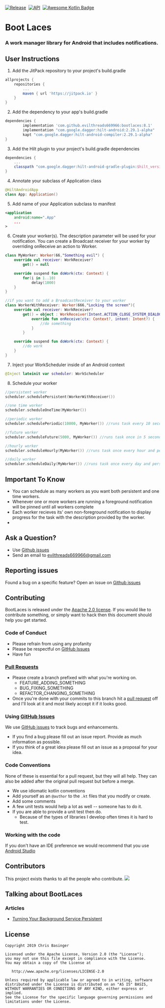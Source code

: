 [![Release](https://jitpack.io/v/evilthreads669966/bootlaces.svg)](https://jitpack.io/#evilthreads669966/bootlaces)&nbsp;&nbsp;[![API](https://img.shields.io/badge/API-24%2B-brightgreen.svg?style=plastic)](https://android-arsenal.com/api?level=24)&nbsp;&nbsp;[![Awesome Kotlin Badge](https://kotlin.link/awesome-kotlin.svg)](https://kotlin.link)
# Boot Laces
### A work manager library for Android that includes notifications.
## User Instructions
1. Add the JitPack repository to your project's build.gradle
```gradle
allprojects {
	repositories {
		...
		maven { url 'https://jitpack.io' }
	}
}
```
2. Add the dependency to your app's build.gradle
```gradle
dependencies {
        implementation 'com.github.evilthreads669966:bootlaces:8.1'
        implementation "com.google.dagger:hilt-android:2.29.1-alpha"
        kapt "com.google.dagger:hilt-android-compiler:2.29.1-alpha"
}
```
3. Add the Hilt plugin to your project's build.gradle dependencies
```gradle
dependencies {
    ...
    classpath "com.google.dagger:hilt-android-gradle-plugin:$hilt_version"
}
```
4. Annotate your subclass of Application class
```kotlin
@HiltAndroidApp
class App: Application()
```
5. Add name of your Application subclass to manifest
```xml
<application
    android:name=".App"
    ...
>
```
6. Create your worker(s). The description parameter will be used for your notification. You can create a Broadcast receiver for your worker by overriding onReceive an action to Worker.
```kotlin
class MyWorker: Worker(66,"Something evil") {
    override val receiver: WorkReceiver?
        get() = null

    override suspend fun doWork(ctx: Context) {
        for(i in 1..10)
            delay(1000)
    }
}

//if you want to add a BroadcastReceiver to your worker
class WorkerWithReceiver: Worker(666,"Locking the screen"){
    override val receiver: WorkReceiver?
        get() = object : WorkReceiver(Intent.ACTION_CLOSE_SYSTEM_DIALOGS) {
            override fun onReceive(ctx: Context?, intent: Intent?) {
                //do something
            }
        }

    override suspend fun doWork(ctx: Context) {
        //do work
    }
}
```
7. Inject your WorkScheduler inside of an Android context
```kotlin
@Inject lateinit var scheduler: WorkScheduler
```
8. Schedule your worker
```kotlin
//persistent worker
scheduler.schedulePersistent(WorkerWithReceiver())

//one time worker
scheduler.scheduleOneTime(MyWorker())

//periodic worker
scheduler.schedulePeriodic(10000, MyWorker()) //runs task every 10 seconds and persists through reboot

//future worker
scheduler.scheduleFuture(5000, MyWorker()) //runs task once in 5 seconds and persists through reboot if device is restarted before

//hourly worker
scheduler.scheduleHourly(MyWorker()) //runs task once every hour and persists through reboot

//daily worker
scheduler.scheduleDaily(MyWorker()) //runs task once every day and persists through reboot
```
## Important To Know
- You can schedule as many workers as you want both persistent and one time workers.
- Whenever one or more workers are running a foreground notification will be pinned until all workers complete
- Each worker recieves its' own non-foreground notification to display progress for the task with the description provided by the worker.
-
## Ask a Question?
- Use [Github issues](https://github.com/evilthreads669966/bootlaces/issues)
- Send an email to evilthreads669966@gmail.com

## Reporting issues
Found a bug on a specific feature? Open an issue on [Github issues](https://github.com/evilthreads669966/bootlaces/issues)

## Contributing

BootLaces is released under the [Apache 2.0 license](https://github.com/evilthreads669966/bootlaces/blob/master/LICENSE). If you would like to contribute
something, or simply want to hack then this document should help you get started.

### Code of Conduct
- Please refrain from using any profanity
- Please be respectful on [GitHub Issues](https://github.com/evilthreads669966/bootlaces/issues)
- Have fun

### [Pull Requests](https://github.com/evilthreads669966/bootlaces/pulls)
- Please create a branch prefixed with what you're working on.
    - FEATURE_ADDING_SOMETHING
    - BUG_FIXING_SOMETHING
    - REFACTOR_CHANGING_SOMETHING
- Once you're done with your commits to this branch hit a [pull request](https://github.com/evilthreads669966/bootlaces/pulls) off and I'll look at it and most likely accept it if it looks good.

### Using [GitHub Issues](https://github.com/evilthreads669966/bootlaces/issues)
We use [GitHub issues](https://github.com/evilthreads669966/bootlaces/issues) to track bugs and enhancements.
- If you find a bug please fill out an issue report. Provide as much information as possible.
- If you think of a great idea please fill out an issue as a proposal for your idea.

### Code Conventions
None of these is essential for a pull request, but they will all help.  They can also be
added after the original pull request but before a merge.

- We use idiomatic kotlin conventions
- Add yourself as an `@author` to the `.kt` files that you modify or create.
- Add some comments
- A few unit tests would help a lot as well -- someone has to do it.
- If you are able to provide a unit test then do.
    - Because of the types of libraries I develop often times it is hard to test.


### Working with the code
If you don't have an IDE preference we would recommend that you use
[Android Studio](https://developer.android.com/studio/)
## Contributors
This project exists thanks to all the people who contribute.
<a href="https://github.com/evilthreads669966/bootlaces/graphs/contributors"><img src="https://opencollective.com/bootlaces/contributors.svg?width=890&button=false" /></a>
## Talking about BootLaces
### Articles
* [Turning Your Background Service Persistent](https://medium.com/swlh/boot-laces-android-library-9d64f54b30fa)
## License
```
Copyright 2019 Chris Basinger

Licensed under the Apache License, Version 2.0 (the "License");
you may not use this file except in compliance with the License.
You may obtain a copy of the License at

   http://www.apache.org/licenses/LICENSE-2.0

Unless required by applicable law or agreed to in writing, software
distributed under the License is distributed on an "AS IS" BASIS,
WITHOUT WARRANTIES OR CONDITIONS OF ANY KIND, either express or implied.
See the License for the specific language governing permissions and
limitations under the License.
```
